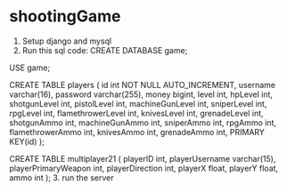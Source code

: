 # shootingGame
1. Setup django and mysql
2. Run this sql code:
CREATE DATABASE game;

USE game;

CREATE TABLE players (
	id int NOT NULL AUTO_INCREMENT,
	username varchar(16),
	password varchar(255),
	money bigint,
	level int,
	hpLevel int,
	shotgunLevel int,
	pistolLevel int,
	machineGunLevel int,
	sniperLevel int,
	rpgLevel int,
	flamethrowerLevel int,
	knivesLevel int,
	grenadeLevel int,
	shotgunAmmo int,
	machineGunAmmo int,
	sniperAmmo int,
	rpgAmmo int,
	flamethrowerAmmo int,
	knivesAmmo int,
	grenadeAmmo int,
	PRIMARY KEY(id)
);

CREATE TABLE multiplayer21 (
	playerID int,
	playerUsername varchar(15),
	playerPrimaryWeapon int,
	playerDirection int,
	playerX float,
	playerY float,
	ammo int
);
3. run the server
